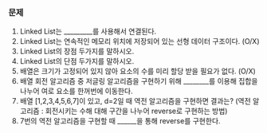 ### 문제
1. Linked List는 _________를 사용해서 연결된다.
2. Linked List는 연속적인 메모리 위치에 저장되어 있는 선형 데이터 구조이다. (O/X)
3. Linked List의 장점 두가지를 말하시오.
4. Linked List의 단점 두가지를 말하시오.
5. 배열은 크기가 고정되어 있지 않아 요소의 수를 미리 할당 받을 필요가 없다. (O/X)
6. 배열 회전 알고리즘 중 저글링 알고리즘을 구현하기 위해 ________를 이용해 집합을 나누어 여로 요소를 한꺼번에 이동한다.
7. 배열 [1,2,3,4,5,6,7]이 있고, d=2일 때 역전 알고리즘을 구현하면 결과는? (역전 알고리즘 : 회전시키는 수해 대해 구간을 나누어 reverse로 구현하는 방법)
8. 7번의 역전 알고리즘을 구현할 때 ______을 통해 reverse를 구현한다.



